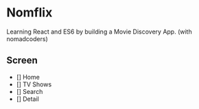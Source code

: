 # Nomflix

Learning React and ES6 by building a Movie Discovery App. (with nomadcoders)

## Screen

- [] Home
- [] TV Shows
- [] Search
- [] Detail